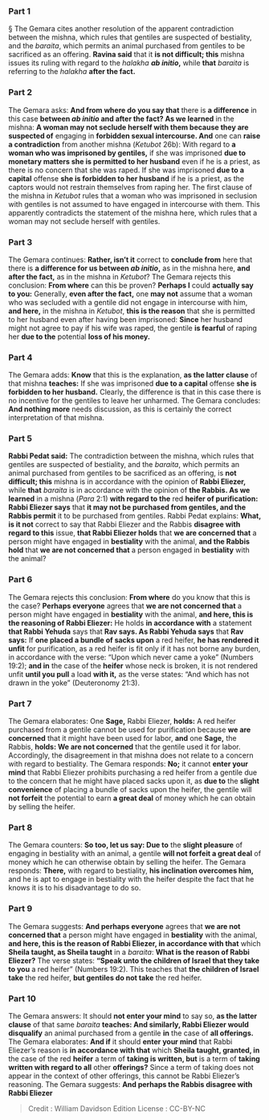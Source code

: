 
### Part 1
§ The Gemara cites another resolution of the apparent contradiction between the mishna, which rules that gentiles are suspected of bestiality, and the <i>baraita</i>, which permits an animal purchased from gentiles to be sacrificed as an offering. <b>Ravina said</b> that it <b>is not difficult; this</b> mishna issues its ruling with regard to the <i>halakha <b>ab initio</b></i><b>,</b> while <b>that</b> <i>baraita</i> is referring to the <i>halakha</i> <b>after the fact.</b>

### Part 2
The Gemara asks: <b>And from where do you say that</b> there is <b>a difference</b> in this case <b>between <i>ab initio</i> and after the fact? As we learned</b> in the mishna: <b>A woman may not seclude herself with them because they are suspected of</b> engaging in <b>forbidden sexual intercourse. And</b> one can <b>raise a contradiction</b> from another mishna (<i>Ketubot</i> 26b): With regard to <b>a woman who was imprisoned by gentiles,</b> if she was imprisoned <b>due to monetary matters she is permitted to her husband</b> even if he is a priest, as there is no concern that she was raped. If she was imprisoned <b>due to a capital</b> offense <b>she is forbidden to her husband</b> if he is a priest, as the captors would not restrain themselves from raping her. The first clause of the mishna in <i>Ketubot</i> rules that a woman who was imprisoned in seclusion with gentiles is not assumed to have engaged in intercourse with them. This apparently contradicts the statement of the mishna here, which rules that a woman may not seclude herself with gentiles.

### Part 3
The Gemara continues: <b>Rather, isn’t it</b> correct to <b>conclude from</b> here that there is <b>a difference for us between <i>ab initio</i>,</b> as in the mishna here, <b>and after the fact,</b> as in the mishna in <i>Ketubot</i>? The Gemara rejects this conclusion: <b>From where</b> can this be proven? <b>Perhaps I</b> could <b>actually say to you:</b> Generally, <b>even after the fact,</b> one <b>may not</b> assume that a woman who was secluded with a gentile did not engage in intercourse with him, <b>and here,</b> in the mishna in <i>Ketubot</i>, <b>this is the reason</b> that she is permitted to her husband even after having been imprisoned: <b>Since</b> her husband might not agree to pay if his wife was raped, the gentile <b>is fearful</b> of raping her <b>due to the</b> potential <b>loss of his money.</b>

### Part 4
The Gemara adds: <b>Know</b> that this is the explanation, <b>as the latter clause</b> of that mishna <b>teaches:</b> If she was imprisoned <b>due to a capital</b> offense <b>she is forbidden to her husband.</b> Clearly, the difference is that in this case there is no incentive for the gentiles to leave her unharmed. The Gemara concludes: <b>And nothing more</b> needs discussion, as this is certainly the correct interpretation of that mishna.

### Part 5
<b>Rabbi Pedat said:</b> The contradiction between the mishna, which rules that gentiles are suspected of bestiality, and the <i>baraita</i>, which permits an animal purchased from gentiles to be sacrificed as an offering, is <b>not difficult; this</b> mishna is in accordance with the opinion of <b>Rabbi Eliezer,</b> while <b>that</b> <i>baraita</i> is in accordance with the opinion of <b>the Rabbis. As we learned</b> in a mishna (<i>Para</i> 2:1) <b>with regard to the</b> red <b>heifer of purification: Rabbi Eliezer says</b> that <b>it may not be purchased from gentiles, and the Rabbis permit</b> it to be purchased from gentiles. Rabbi Pedat explains: <b>What, is it not</b> correct to say that Rabbi Eliezer and the Rabbis <b>disagree with regard to this</b> issue, <b>that Rabbi Eliezer holds</b> that <b>we are concerned that</b> a person might have engaged in <b>bestiality</b> with the animal, <b>and the Rabbis hold</b> that <b>we are not concerned that</b> a person engaged in <b>bestiality</b> with the animal?

### Part 6
The Gemara rejects this conclusion: <b>From where</b> do you know that this is the case? <b>Perhaps everyone</b> agrees that <b>we are not concerned that</b> a person might have engaged in <b>bestiality</b> with the animal, <b>and here, this is the reasoning of Rabbi Eliezer:</b> He holds <b>in accordance with</b> a statement <b>that Rabbi Yehuda</b> says that <b>Rav says. As Rabbi Yehuda says</b> that <b>Rav says:</b> If <b>one placed a bundle of sacks upon</b> a red heifer, <b>he has rendered it unfit</b> for purification, as a red heifer is fit only if it has not borne any burden, in accordance with the verse: “Upon which never came a yoke” (Numbers 19:2); <b>and in</b> the case of the <b>heifer</b> whose neck is broken, it is not rendered unfit <b>until you pull</b> a load <b>with it,</b> as the verse states: “And which has not drawn in the yoke” (Deuteronomy 21:3).

### Part 7
The Gemara elaborates: One <b>Sage,</b> Rabbi Eliezer, <b>holds:</b> A red heifer purchased from a gentile cannot be used for purification because <b>we are concerned</b> that it might have been used for labor, <b>and</b> one <b>Sage,</b> the Rabbis, <b>holds: We are not concerned</b> that the gentile used it for labor. Accordingly, the disagreement in that mishna does not relate to a concern with regard to bestiality. The Gemara responds: <b>No;</b> it cannot <b>enter your mind</b> that Rabbi Eliezer prohibits purchasing a red heifer from a gentile due to the concern that he might have placed sacks upon it, as <b>due to</b> the <b>slight convenience</b> of placing a bundle of sacks upon the heifer, the gentile will <b>not forfeit</b> the potential to earn <b>a great deal</b> of money which he can obtain by selling the heifer.

### Part 8
The Gemara counters: <b>So too, let us say: Due to</b> the <b>slight pleasure</b> of engaging in bestiality with an animal, a gentile <b>will not forfeit a great deal</b> of money which he can otherwise obtain by selling the heifer. The Gemara responds: <b>There,</b> with regard to bestiality, <b>his inclination overcomes him,</b> and he is apt to engage in bestiality with the heifer despite the fact that he knows it is to his disadvantage to do so.

### Part 9
The Gemara suggests: <b>And perhaps everyone</b> agrees that <b>we are not concerned that</b> a person might have engaged in <b>bestiality</b> with the animal, <b>and here, this is the reason of Rabbi Eliezer, in accordance with that</b> which <b>Sheila taught, as Sheila taught</b> in a <i>baraita</i>: <b>What is the reason of Rabbi Eliezer?</b> The verse states: <b>“Speak unto the children of Israel that they take to you</b> a red heifer” (Numbers 19:2). This teaches that <b>the children of Israel take</b> the red heifer, <b>but gentiles do not take</b> the red heifer.

### Part 10
The Gemara answers: It should <b>not enter your mind</b> to say so, <b>as the latter clause</b> of that same <i>baraita</i> <b>teaches: And similarly, Rabbi Eliezer would disqualify</b> an animal purchased from a gentile <b>in</b> the case of <b>all offerings.</b> The Gemara elaborates: <b>And if</b> it should <b>enter your mind</b> that Rabbi Eliezer’s reason is <b>in accordance with that</b> which <b>Sheila taught, granted, in</b> the case of the red <b>heifer</b> a term of <b>taking is written, but</b> is a term of <b>taking written with regard to all</b> other <b>offerings?</b> Since a term of taking does not appear in the context of other offerings, this cannot be Rabbi Eliezer’s reasoning. The Gemara suggests: <b>And perhaps the Rabbis disagree with Rabbi Eliezer</b>

>Credit : William Davidson Edition
>License : CC-BY-NC